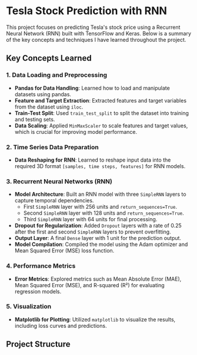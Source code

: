 # Tesla Stock Prediction with RNN

This project focuses on predicting Tesla's stock price using a Recurrent Neural Network (RNN) built with TensorFlow and Keras. Below is a summary of the key concepts and techniques I have learned throughout the project.

## Key Concepts Learned

### 1. Data Loading and Preprocessing
- **Pandas for Data Handling**: Learned how to load and manipulate datasets using pandas.
- **Feature and Target Extraction**: Extracted features and target variables from the dataset using `iloc`.
- **Train-Test Split**: Used `train_test_split` to split the dataset into training and testing sets.
- **Data Scaling**: Applied `MinMaxScaler` to scale features and target values, which is crucial for improving model performance.

### 2. Time Series Data Preparation
- **Data Reshaping for RNN**: Learned to reshape input data into the required 3D format `[samples, time steps, features]` for RNN models.

### 3. Recurrent Neural Networks (RNN)
- **Model Architecture**: Built an RNN model with three `SimpleRNN` layers to capture temporal dependencies.
  - First `SimpleRNN` layer with 256 units and `return_sequences=True`.
  - Second `SimpleRNN` layer with 128 units and `return_sequences=True`.
  - Third `SimpleRNN` layer with 64 units for final processing.
- **Dropout for Regularization**: Added `Dropout` layers with a rate of 0.25 after the first and second `SimpleRNN` layers to prevent overfitting.
- **Output Layer**: A final `Dense` layer with 1 unit for the prediction output.
- **Model Compilation**: Compiled the model using the Adam optimizer and Mean Squared Error (MSE) loss function.

### 4. Performance Metrics
- **Error Metrics**: Explored metrics such as Mean Absolute Error (MAE), Mean Squared Error (MSE), and R-squared (R²) for evaluating regression models.

### 5. Visualization
- **Matplotlib for Plotting**: Utilized `matplotlib` to visualize the results, including loss curves and predictions.

## Project Structure
